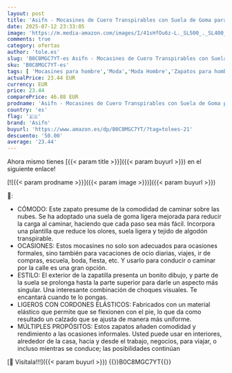 ```yaml
---
layout: post
title: 'Asifn - Mocasines de Cuero Transpirables con Suela de Goma para Hombre Zapatos de Moda con Cordones Zapatos de Barco Zapatillas de Deporte Planas y Ligeras（Verde 40 EU'
date: 2025-07-12 23:33:05
image: 'https://m.media-amazon.com/images/I/41sHfOu6z-L._SL500_._SL400_.jpg'
comments: true
category: ofertas
author: 'tole.es'
slug: 'B0C8MGC7YT-es Asifn - Mocasines de Cuero Transpirables con Suela de Goma...'
sku: 'B0C8MGC7YT-es'
tags: [ 'Mocasines para hombre','Moda','Moda Hombre','Zapatos para hombre','asifn','zapatos','🇪🇸', ]
actualPrice: 23.44 EUR
currency: EUR
price: 23.44
comparePrice: 46.88 EUR
prodname: 'Asifn - Mocasines de Cuero Transpirables con Suela de Goma para Hombre Zapatos de Moda con Cordones Zapatos de Barco Zapatillas de Deporte Planas y Ligeras（Verde 40 EU'
country: 'es'
flag: '🇪🇸'
brand: 'Asifn'
buyurl: 'https://www.amazon.es/dp/B0C8MGC7YT/?tag=tolees-21'
descuento: '50.00'
average: '23.44'
---
```


Ahora mismo tienes [{{< param title >}}]({{< param buyurl >}}) en el siguiente enlace!

[![{{< param prodname >}}]({{< param image >}})]({{< param buyurl >}})

🔎:

- CÓMODO: Este zapato presume de la comodidad de caminar sobre las nubes. Se ha adoptado una suela de goma ligera mejorada para reducir la carga al caminar, haciendo que cada paso sea más fácil. Incorpora una plantilla que reduce los olores, suela ligera y tejido de algodón transpirable.
- OCASIONES: Estos mocasines no solo son adecuados para ocasiones formales, sino también para vacaciones de ocio diarias, viajes, ir de compras, escuela, boda, fiesta, etc. Y usarlo para conducir o caminar por la calle es una gran opción.
- ESTILO: El exterior de la zapatilla presenta un bonito dibujo, y parte de la suela se prolonga hasta la parte superior para darle un aspecto más singular. Una interesante combinación de choques visuales. Te encantará cuando te lo pongas.
- LIGEROS CON CORDONES ELÁSTICOS: Fabricados con un material elástico que permite que se flexionen con el pie, lo que da como resultado un calzado que se ajusta de manera más uniforme.
- MÚLTIPLES PROPÓSITOS: Estos zapatos añaden comodidad y rendimiento a las ocasiones informales. Usted puede usar en interiores, alrededor de la casa, hacia y desde el trabajo, negocios, para viajar, o incluso mientras se conduce; las posibilidades continúan

[🛒 Visítala!!!]({{< param buyurl >}})
{{<world>}}B0C8MGC7YT{{</world>}}
